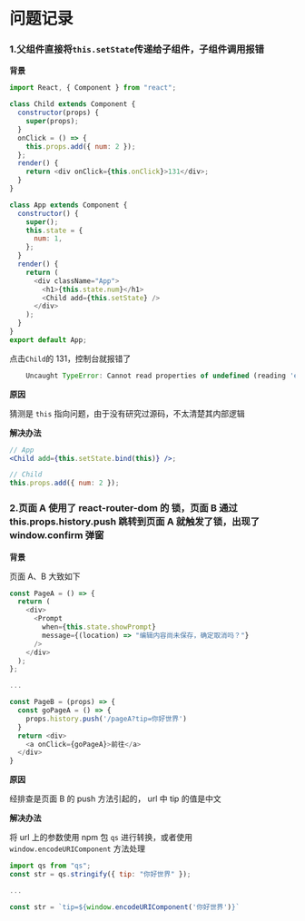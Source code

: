 # 问题记录

### 1.父组件直接将`this.setState`传递给子组件，子组件调用报错

**背景**

```js
import React, { Component } from "react";

class Child extends Component {
  constructor(props) {
    super(props);
  }
  onClick = () => {
    this.props.add({ num: 2 });
  };
  render() {
    return <div onClick={this.onClick}>131</div>;
  }
}

class App extends Component {
  constructor() {
    super();
    this.state = {
      num: 1,
    };
  }
  render() {
    return (
      <div className="App">
        <h1>{this.state.num}</h1>
        <Child add={this.setState} />
      </div>
    );
  }
}
export default App;
```

点击`Child`的 131，控制台就报错了

```js
    Uncaught TypeError: Cannot read properties of undefined (reading 'enqueueSetState')
```

**原因**

猜测是 `this` 指向问题，由于没有研究过源码，不太清楚其内部逻辑

**解决办法**

```jsx
// App
<Child add={this.setState.bind(this)} />;

// Child
this.props.add({ num: 2 });
```

### 2.页面 A 使用了 react-router-dom 的 <Prompt /> 锁，页面 B 通过 this.props.history.push 跳转到页面 A 就触发了锁，出现了 window.confirm 弹窗

**背景**

页面 A、B 大致如下

```js
const PageA = () => {
  return (
    <div>
      <Prompt
        when={this.state.showPrompt}
        message={(location) => "编辑内容尚未保存，确定取消吗？"}
      />
    </div>
  );
};

...

const PageB = (props) => {
  const goPageA = () => {
    props.history.push('/pageA?tip=你好世界')
  }
  return <div>
    <a onClick={goPageA}>前往</a>
  </div>
}
```

**原因**

经排查是页面 B 的 push 方法引起的， url 中 tip 的值是中文

**解决办法**

将 url 上的参数使用 npm 包 `qs` 进行转换，或者使用 `window.encodeURIComponent` 方法处理

```js
import qs from "qs";
const str = qs.stringify({ tip: "你好世界" });

...

const str = `tip=${window.encodeURIComponent('你好世界')}`
```
